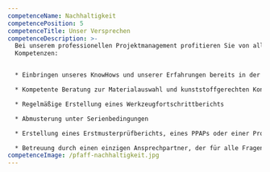 ```yaml
---
competenceName: Nachhaltigkeit
competencePosition: 5
competenceTitle: Unser Versprechen
competenceDescription: >-
  Bei unserem professionellen Projektmanagement profitieren Sie von all unseren
  Kompetenzen:


  * Einbringen unseres KnowHows und unserer Erfahrungen bereits in der Entwicklungsphase

  * Kompetente Beratung zur Materialauswahl und kunststoffgerechten Konstruktion

  * Regelmäßige Erstellung eines Werkzeugfortschrittberichts

  * Abmusterung unter Serienbedingungen

  * Erstellung eines Erstmusterprüfberichts, eines PPAPs oder einer Prozessvalidierung

  * Betreuung durch einen einzigen Ansprechpartner, der für alle Fragen, die das Projekt betreffen, ständig zur Verfügung steht
competenceImage: /pfaff-nachhaltigkeit.jpg
---
```

